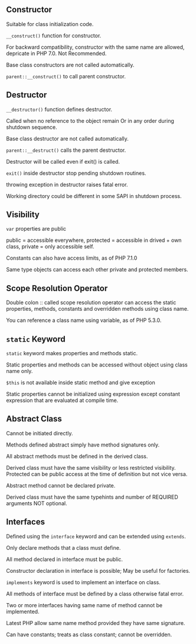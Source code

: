 ## Constructor
Suitable for class initialization code.

```__construct()``` function for constructor.

For backward compatibility, constructor with the same name are allowed, depricate in PHP 7.0. Not Recommended.

Base class constructors are not called automatically.

```parent::__construct()``` to call parent constructor. 

## Destructor
```__destructor()``` function defines destructor.

Called when no reference to the object remain Or in any order during shutdown sequence.

Base class destructor are not called automatically.

```parent::__destruct()``` calls the parent destructor.

Destructor will be called even if exit() is called.

```exit()``` inside destructor stop pending shutdown routines.

throwing exception in destructor raises fatal error.

Working directory could be different in some SAPI in shutdown process.

## Visibility
```var``` properties are public

public = accessible everywhere, protected = accessible in drived + own class, private =  only accessible self.

Constants can also have access limits, as of PHP 7.1.0

Same type objects can access each other private and protected members.

## Scope Resolution Operator
Double colon :: called scope resolution operator can access the static properties, methods, constants and overridden methods using class name.

You can reference a class name using variable, as of PHP 5.3.0.

## ```static``` Keyword
```static``` keyword makes properties and methods static.

Static properties and methods can be accessed without object using class name only.

```$this``` is not available inside static method and give exception

Static properties cannot be initialized using expression except constant expression that are evaluated at compile time.

## Abstract Class
Cannot be initiated directly.

Methods defined abstract simply have method signatures only.

All abstract methods must be defined in the derived class.

Derived class must have the same visibility or less restricted visibility. Protected can be public access at the time of definition but not vice versa.

Abstract method cannot be declared private.

Derived class must have the same typehints and number of REQUIRED arguments NOT optional.

## Interfaces
Defined using the ```interface``` keyword and can be extended using ```extends```.

Only declare methods that a class must define.

All method declared in interface must be public.

Constructor declaration in interface is possible; May be useful for factories.

```implements``` keyword is used to implement an interface on class.

All methods of interface must be defined by a class otherwise fatal error.

Two or more interfaces having same name of method cannot be implemented.

Latest PHP allow same name method provided they have same signature.

Can have constants; treats as class constant; cannot be overridden.






